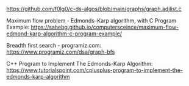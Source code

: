 https://github.com/f0lg0/c-ds-algos/blob/main/graphs/graph.adjlist.c

Maximum flow problem - Edmonds–Karp algorithm, with C Program Example:
https://sahebg.github.io/computersceince/maximum-flow-edmond-karp-algorithm-c-program-example/

Breadth first search - programiz.com:
https://www.programiz.com/dsa/graph-bfs

C++ Program to Implement The Edmonds-Karp Algorithm:
https://www.tutorialspoint.com/cplusplus-program-to-implement-the-edmonds-karp-algorithm
